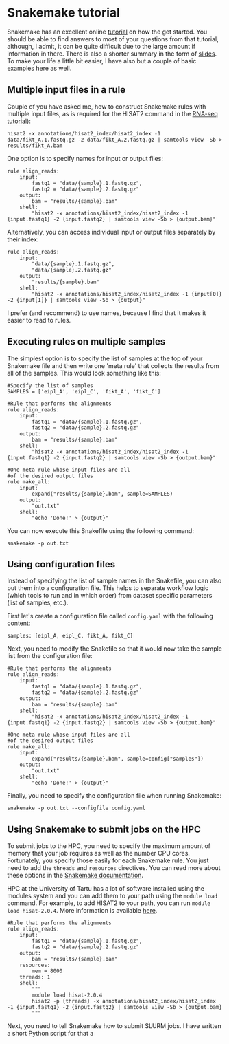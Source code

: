 # Snakemake tutorial
Snakemake has an excellent online [tutorial](https://snakemake.readthedocs.io/en/stable/tutorial/tutorial.html) on how the get started. You should be able to find answers to most of your questions from that tutorial, although, I admit, it can be quite difficult due to the large amount if information in there. There is also a shorter summary in the form of [slides](http://slides.com/johanneskoester/snakemake-tutorial-2016#/). To make your life a little bit easier, I have also but a couple of basic examples here as well.

## Multiple input files in a rule
Couple of you have asked me, how to construct Snakemake rules with multiple input files, as is required for the HISAT2 command in the [RNA-seq tutorial](https://github.com/kauralasoo/MTAT.03.239_Bioinformatics/blob/master/RNA-seq_alignment.md)):
	
	hisat2 -x annotations/hisat2_index/hisat2_index -1 data/fikt_A.1.fastq.gz -2 data/fikt_A.2.fastq.gz | samtools view -Sb > results/fikt_A.bam

One option is to specify names for input or output files:

	rule align_reads:
		input:
			fastq1 = "data/{sample}.1.fastq.gz",
			fastq2 = "data/{sample}.2.fastq.gz"
		output:
			bam = "results/{sample}.bam"
		shell:
			"hisat2 -x annotations/hisat2_index/hisat2_index -1 {input.fastq1} -2 {input.fastq2} | samtools view -Sb > {output.bam}"

Alternatively, you can access individual input or output files separately by their index:

	rule align_reads:
		input:
			"data/{sample}.1.fastq.gz",
			"data/{sample}.2.fastq.gz"
		output:
			"results/{sample}.bam"
		shell:
			"hisat2 -x annotations/hisat2_index/hisat2_index -1 {input[0]} -2 {input[1]} | samtools view -Sb > {output}"

I prefer (and recommend) to use names, because I find that it makes it easier to read to rules.

## Executing rules on multiple samples
The simplest option is to specify the list of samples at the top of your Snakemake file and then write one 'meta rule' that collects the results from all of the samples. This would look something like this:
	
	#Specify the list of samples
	SAMPLES = ['eipl_A', 'eipl_C', 'fikt_A', 'fikt_C']
	
	#Rule that performs the alignments
	rule align_reads:
		input:
			fastq1 = "data/{sample}.1.fastq.gz",
			fastq2 = "data/{sample}.2.fastq.gz"
		output:
			bam = "results/{sample}.bam"
		shell:
			"hisat2 -x annotations/hisat2_index/hisat2_index -1 {input.fastq1} -2 {input.fastq2} | samtools view -Sb > {output.bam}"
	
	#One meta rule whose input files are all 
	#of the desired output files
	rule make_all:
		input:
			expand("results/{sample}.bam", sample=SAMPLES)
		output:
			"out.txt"
		shell:
			"echo 'Done!' > {output}"

You can now execute this Snakefile using the following command:

	snakemake -p out.txt

## Using configuration files
Instead of specifying the list of sample names in the Snakefile, you can also put them into a configuration file. This helps to separate workflow logic (which tools to run and in which order) from dataset specific parameters (list of samples, etc.). 

First let's create a configuration file called `config.yaml` with the following content:

	samples: [eipl_A, eipl_C, fikt_A, fikt_C]

Next, you need to modify the Snakefile so that it would now take the sample list from the configuration file:
	
	#Rule that performs the alignments
	rule align_reads:
		input:
			fastq1 = "data/{sample}.1.fastq.gz",
			fastq2 = "data/{sample}.2.fastq.gz"
		output:
			bam = "results/{sample}.bam"
		shell:
			"hisat2 -x annotations/hisat2_index/hisat2_index -1 {input.fastq1} -2 {input.fastq2} | samtools view -Sb > {output.bam}"
	
	#One meta rule whose input files are all 
	#of the desired output files
	rule make_all:
		input:
			expand("results/{sample}.bam", sample=config["samples"])
		output:
			"out.txt"
		shell:
			"echo 'Done!' > {output}"

Finally, you need to specify the configuration file when running Snakemake:

	snakemake -p out.txt --configfile config.yaml

## Using Snakemake to submit jobs on the HPC
To submit jobs to the HPC, you need to specify the maximum amount of memory that your job requires as well as the number CPU cores. Fortunately, you specify those easily for each Snakemake rule. You just need to add the `threads` and `resources` directives. You can read more about these options in the [Snakemake documentation](http://snakemake.readthedocs.io/en/stable/tutorial/advanced.html).

HPC at the University of Tartu has a lot of software installed using the modules system and you can add them to your path using the `module load` command. For example, to add HISAT2 to your path, you can run  `module load hisat-2.0.4`. More information is available [here](https://hpc.ut.ee/en_US/web/guest/using-modules).

	#Rule that performs the alignments
	rule align_reads:
		input:
			fastq1 = "data/{sample}.1.fastq.gz",
			fastq2 = "data/{sample}.2.fastq.gz"
		output:
			bam = "results/{sample}.bam"
		resources:
			mem = 8000
		threads: 1
		shell:
			"""
			module load hisat-2.0.4
			hisat2 -p {threads} -x annotations/hisat2_index/hisat2_index -1 {input.fastq1} -2 {input.fastq2} | samtools view -Sb > {output.bam}
			"""
Next, you need to tell Snakemake how to submit SLURM jobs. I have written a short Python script for that a
<!--stackedit_data:
eyJoaXN0b3J5IjpbMzI0NTU5MjQ2LDE1MTE4Nzk2MjUsLTQyMj
M2ODM2MiwxMzA4MzAyMTg1LDYwMjEzMzU1NCwtMTIyOTA3MjI5
M119
-->